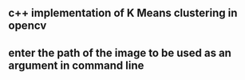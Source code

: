 ## c++ implementation of K Means clustering in opencv
## enter the path of the image to be used as an argument in command line